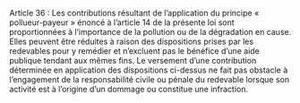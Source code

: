 Article 36 : Les contributions résultant de l’application du principe « pollueur-payeur » énoncé à l’article 14 de la présente loi sont proportionnées à l’importance de la pollution ou de la dégradation en cause. Elles peuvent être réduites à raison des dispositions prises par les redevables pour y remédier et n’excluent pas le bénéfice d’une aide publique tendant aux mêmes fins.
Le versement d’une contribution déterminée en application des dispositions ci-dessus ne fait pas obstacle à l’engagement de la responsabilité civile ou pénale du redevable lorsque son activité est à l’origine d’un dommage ou constitue une infraction.